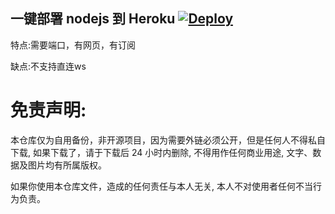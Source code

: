 ## 一键部署 nodejs 到 Heroku  [![Deploy](https://www.herokucdn.com/deploy/button.png)](https://heroku.com/deploy)

特点:需要端口，有网页，有订阅

缺点:不支持直连ws

# 免责声明:

本仓库仅为自用备份，非开源项目，因为需要外链必须公开，但是任何人不得私自下载, 如果下载了，请于下载后 24 小时内删除, 不得用作任何商业用途, 文字、数据及图片均有所属版权。 

如果你使用本仓库文件，造成的任何责任与本人无关, 本人不对使用者任何不当行为负责。
